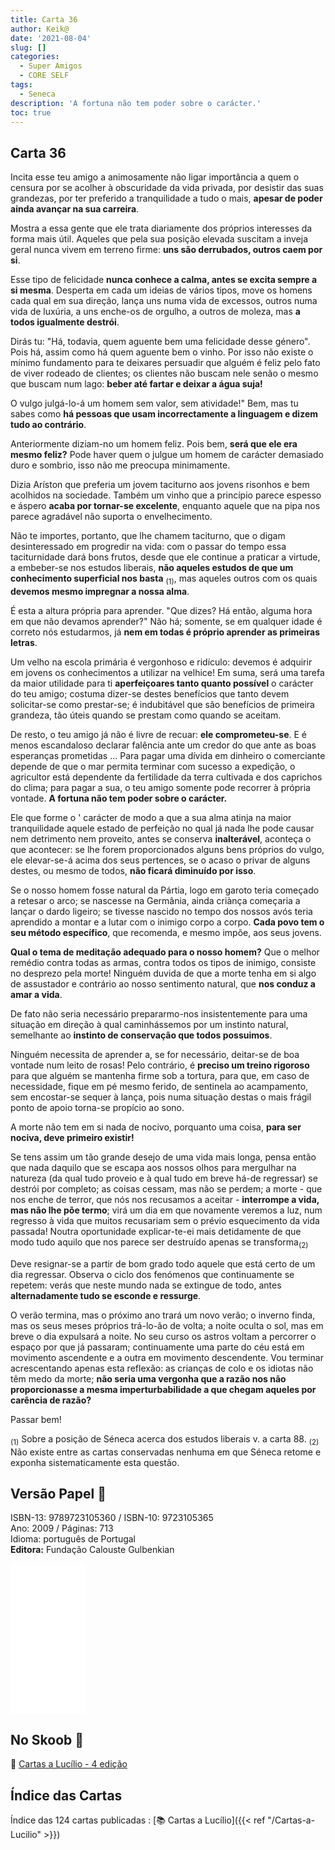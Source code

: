 ```yaml
---
title: Carta 36
author: Keik@
date: '2021-08-04'
slug: []
categories:
  - Super Amigos
  - CORE SELF
tags:
  - Seneca
description: 'A fortuna não tem poder sobre o carácter.'
toc: true
---
```


## Carta 36  

Incita esse teu amigo a animosamente não ligar importância a quem o censura por se acolher à obscuridade da vida privada, por desistir das suas grandezas, por ter preferido a tranquilidade a tudo o mais, **apesar de poder ainda avançar na sua carreira**.

Mostra a essa gente que ele trata diariamente dos próprios interesses da forma mais útil. Aqueles que pela sua posição elevada suscitam a inveja geral nunca vivem em terreno firme: **uns são derrubados, outros caem por si**. 

Esse tipo de felicidade **nunca conhece a calma, antes se excita sempre a si mesma**. Desperta em cada um ideias de vários tipos, move os homens cada qual em sua direção, lança uns numa vida de excessos, outros numa vida de luxúria, a uns enche-os de orgulho, a outros de moleza, mas **a todos igualmente destrói**. 

Dirás tu: "Há, todavia, quem aguente bem uma felicidade desse género". Pois há, assim como há quem aguente bem o vinho. Por isso não existe o mínimo fundamento para te deixares persuadir que alguém é feliz pelo fato de viver rodeado de clientes; os clientes não buscam nele senão o mesmo que buscam num lago: **beber até fartar e deixar a água suja!**


O vulgo julgá-lo-á um homem sem valor, sem atividade!" Bem, mas tu sabes como **há pessoas que usam incorrectamente a linguagem e dizem tudo ao contrário**. 

Anteriormente diziam-no um homem feliz. Pois bem, **será que ele era mesmo feliz?** Pode haver quem o julgue um homem de carácter demasiado duro e sombrio, isso não me preocupa minimamente. 

Dizia Aríston que preferia um jovem taciturno aos jovens risonhos e bem acolhidos na sociedade. Também um vinho que a princípio parece espesso e áspero **acaba por tornar-se excelente**, enquanto aquele que na pipa nos parece agradável não suporta o envelhecimento. 

Não te importes, portanto, que lhe chamem taciturno, que o digam desinteressado em progredir na vida: com o passar do tempo essa taciturnidade dará bons frutos, desde que ele continue a praticar a virtude, a embeber-se nos estudos liberais, **não aqueles estudos de que um conhecimento superficial nos basta** <sub>(1)</sub>, mas aqueles outros com os quais **devemos mesmo impregnar a nossa alma**. 

É esta a altura própria para aprender. "Que dizes? Há então, alguma hora em que não devamos aprender?" Não há; somente, se em qualquer idade é correto nós estudarmos, já **nem em todas é próprio aprender as primeiras letras**. 

Um velho na escola primária é vergonhoso e ridículo: devemos é adquirir em jovens os conhecimentos a utilizar na velhice! Em suma, será uma tarefa da maior utilidade para ti **aperfeiçoares tanto quanto possível** o carácter do teu amigo; costuma dizer-se destes benefícios que tanto devem solicitar-se como prestar-se; é indubitável que são benefícios de primeira grandeza, tão úteis quando se prestam como quando se aceitam.


De resto, o teu amigo já não é livre de recuar: **ele comprometeu-se**. E é menos escandaloso declarar falência ante um credor do que ante as boas esperanças prometidas ... Para pagar uma dívida em dinheiro o comerciante depende de que o mar permita terminar com sucesso a expedição, o agricultor está dependente da fertilidade da terra cultivada e dos caprichos do clima; para pagar a sua, o teu amigo somente pode recorrer à própria vontade. **A fortuna não tem poder sobre o carácter.** 


Ele que forme o ' carácter de modo a que  a sua alma atinja na maior tranquilidade aquele estado de perfeição no qual já nada lhe pode causar nem detrimento nem proveito, antes se conserva **inalterável**, aconteça o que acontecer: se lhe forem proporcionados alguns bens próprios do vulgo, ele elevar-se-á acima dos seus pertences, se o acaso o privar de alguns destes, ou mesmo de todos, **não ficará diminuído por isso**.

Se o nosso homem fosse natural da Pártia, logo em garoto teria começado a retesar o arco; se nascesse na Germânia, ainda criànça começaria a lançar o dardo ligeiro; se tivesse nascido no tempo dos nossos avós teria aprendido a montar e a lutar com o inimigo corpo a corpo. **Cada povo tem o seu método específico**, que recomenda, e mesmo impõe, aos seus jovens. 

**Qual o tema de meditação adequado para o nosso homem?** Que o melhor remédio contra todas as armas, contra todos os tipos de inimigo, consiste no desprezo pela morte! Ninguém duvida de que a morte tenha em si algo de assustador e contrário ao nosso sentimento natural, que **nos conduz a amar a vida**.

De fato não seria necessário prepararmo-nos insistentemente para uma situação em direção à qual caminhássemos por um instinto natural, semelhante ao **instinto de conservação que todos possuimos**. 

Ninguém necessita de aprender a, se for necessário, deitar-se de boa vontade num leito de rosas! Pelo contrário, é **preciso um treino rigoroso** para que alguém se mantenha firme sob a tortura, para que, em caso de necessidade, fique em pé mesmo ferido, de sentinela ao acampamento, sem encostar-se sequer à lança, pois numa situação destas o mais frágil ponto de apoio torna-se propício ao sono. 

A morte não tem em si nada de nocivo, porquanto uma coisa, **para ser nociva, deve primeiro existir!** 

Se tens assim um tão grande desejo de uma vida mais longa, pensa então que nada daquilo que se escapa aos nossos olhos para mergulhar na natureza (da qual tudo proveio e à qual tudo em breve há-de regressar) se destrói por completo; as coisas cessam, mas não se perdem; a morte - que nos enche de terror, que nós nos recusamos a aceitar - **interrompe a vida, mas não lhe põe termo**; virá um dia em que novamente veremos a luz, num regresso à vida que muitos recusariam sem o prévio esquecimento da vida passada! Noutra oportunidade explicar-te-ei mais detidamente de que modo tudo aquilo que nos parece ser destruído apenas se transforma<sub>(2)</sub>

Deve resignar-se a partir de bom grado todo aquele que está certo de um dia regressar. Observa o ciclo dos fenómenos que continuamente se repetem: verás que neste mundo nada se extingue de todo, antes **alternadamente tudo se esconde e ressurge**. 

O verão termina, mas o próximo ano trará um novo verão; o inverno finda, mas os seus meses próprios trá-lo-ão de volta; a noite oculta o sol, mas em breve o dia expulsará a noite. No seu curso os astros voltam a percorrer o espaço por que já passaram; continuamente uma parte do céu está em movimento ascendente e a outra em movimento descendente. Vou terminar acrescentando apenas esta reflexão: as crianças de colo e os idiotas não têm medo da morte; **não seria uma vergonha que a razão nos não proporcionasse a mesma imperturbabilidade a que chegam aqueles por carência de razão?**

Passar bem! 

<sub>(1)</sub> Sobre a posição de Séneca acerca dos estudos liberais v. a carta 88.
<sub>(2)</sub> Não existe entre as cartas conservadas nenhuma em que Séneca retome e exponha sistematicamente esta questão.

## Versão Papel :book:

ISBN-13: 9789723105360 / ISBN-10: 9723105365  
Ano: 2009 / Páginas: 713  
Idioma: português de Portugal   
**Editora:** Fundação Calouste Gulbenkian

<iframe style="width:120px;height:240px;" marginwidth="0" marginheight="0" scrolling="no" frameborder="0" src="//ws-na.amazon-adsystem.com/widgets/q?ServiceVersion=20070822&OneJS=1&Operation=GetAdHtml&MarketPlace=BR&source=ac&ref=tf_til&ad_type=product_link&tracking_id=mundodekeika-20&marketplace=amazon&amp;region=BR&placement=9723105365&asins=9723105365&linkId=fb8dc16224bc0c2b7943ec769c5b5905&show_border=true&link_opens_in_new_window=true&price_color=333333&title_color=0066c0&bg_color=ffffff">
    </iframe>


## No Skoob :eagle:

:book: [Cartas a Lucílio - 4 edição](https://www.skoob.com.br/cartas-a-lucilio-37684ed41245.html)


## Índice das Cartas

Índice das 124 cartas publicadas : [📚 Cartas a Lucílio]({{< ref "/Cartas-a-Lucilio" >}})